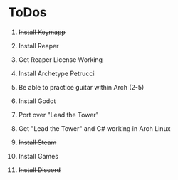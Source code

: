 # ToDos

1. ~~Install Keymapp~~

2. Install Reaper

3. Get Reaper License Working

4. Install Archetype Petrucci

5. Be able to practice guitar within Arch (2-5)

1. Install Godot

7. Port over "Lead the Tower"

1. Get "Lead the Tower" and C# working in Arch Linux

6. ~~Install Steam~~

1. Install Games

7. ~~Install Discord~~

